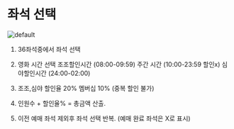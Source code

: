 # 좌석 선택

![default](https://user-images.githubusercontent.com/42165173/44081042-bd406200-9fe8-11e8-80d5-3ce09f9df159.PNG)

1. 36좌석중에서 좌석 선택


2. 영화 시간 선택  조조할인시간  (08:00-09:59)  주간 시간  (10:00-23:59 할인x)    심야할인시간 (24:00-02:00)   


3. 조조,심야 할인율 20% 멤버십 10% (중복 할인 불가)


4. 인원수 + 할인율% = 총금액 산출.


5. 이전 예매 좌석 제외후 좌석 선택 반복. (예매 완료 좌석은 X로 표시)    
